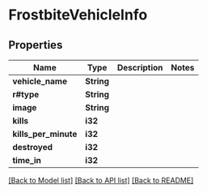 # FrostbiteVehicleInfo

## Properties

Name | Type | Description | Notes
------------ | ------------- | ------------- | -------------
**vehicle_name** | **String** |  | 
**r#type** | **String** |  | 
**image** | **String** |  | 
**kills** | **i32** |  | 
**kills_per_minute** | **i32** |  | 
**destroyed** | **i32** |  | 
**time_in** | **i32** |  | 

[[Back to Model list]](../README.md#documentation-for-models) [[Back to API list]](../README.md#documentation-for-api-endpoints) [[Back to README]](../README.md)


